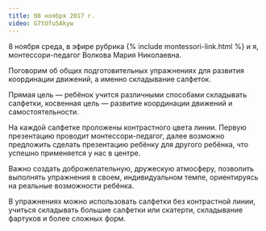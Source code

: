 ```yaml
---
title: 08 ноября 2017 г.
video: G7tUfu5Akyw
---
```


8 ноября среда, в эфире рубрика {% include montessori-link.html %} и я, монтессори-педагог Волкова Мария Николаевна.

Поговорим об общих подготовительных упражнениях для развития координации движений, а именно складывание салфеток.

<!--more-->
Прямая цель — ребёнок учится различными способами складывать салфетки, косвенная цель — развитие координации движений
и самостоятельности.

На каждой салфетке проложены контрастного цвета линии. Первую презентацию проводит монтессори-педагог, далее возможно
предложить сделать презентацию ребёнку для другого ребёнка, что успешно применяется у нас в центре.

Важно создать доброжелательную, дружескую атмосферу, позволить выполнять упражнения в своем, индивидуальном темпе,
ориентируясь на реальные возможности ребёнка.

В упражнениях можно использовать салфетки без контрастной линии, учиться складывать большие салфетки или скатерти,
складывание фартуков и более сложных форм.
